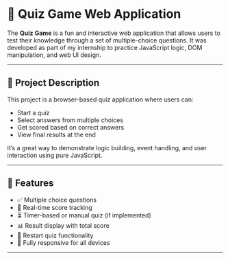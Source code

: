 # 🧠 Quiz Game Web Application

The **Quiz Game** is a fun and interactive web application that allows users to test their knowledge through a set of multiple-choice questions. It was developed as part of my internship to practice JavaScript logic, DOM manipulation, and web UI design.

---

## 📌 Project Description

This project is a browser-based quiz application where users can:
- Start a quiz
- Select answers from multiple choices
- Get scored based on correct answers
- View final results at the end

It’s a great way to demonstrate logic building, event handling, and user interaction using pure JavaScript.

---

## 🚀 Features

- ✅ Multiple choice questions
- 🧩 Real-time score tracking
- ⏳ Timer-based or manual quiz (if implemented)
- 📊 Result display with total score
- 🔄 Restart quiz functionality
- 📱 Fully responsive for all devices

---
